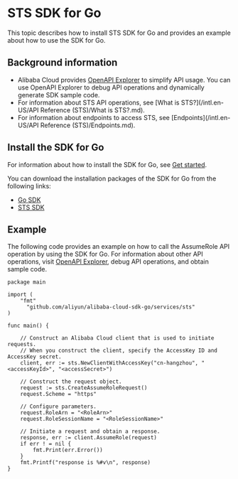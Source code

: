 # STS SDK for Go

This topic describes how to install STS SDK for Go and provides an example about how to use the SDK for Go.

## Background information

-   Alibaba Cloud provides [OpenAPI Explorer](https://api.aliyun.com/) to simplify API usage. You can use OpenAPI Explorer to debug API operations and dynamically generate SDK sample code.
-   For information about STS API operations, see [What is STS?](/intl.en-US/API Reference (STS)/What is STS?.md).
-   For information about endpoints to access STS, see [Endpoints](/intl.en-US/API Reference (STS)/Endpoints.md).

## Install the SDK for Go

For information about how to install the SDK for Go, see [Get started]().

You can download the installation packages of the SDK for Go from the following links:

-   [Go SDK](https://github.com/aliyun/alibaba-cloud-sdk-go)
-   [STS SDK](https://github.com/aliyun/alibaba-cloud-sdk-go/tree/master/services/sts)

## Example

The following code provides an example on how to call the AssumeRole API operation by using the SDK for Go. For information about other API operations, visit [OpenAPI Explorer](https://api.aliyun.com/), debug API operations, and obtain sample code.

```
package main

import (
    "fmt"
      "github.com/aliyun/alibaba-cloud-sdk-go/services/sts"
)

func main() {
    
    // Construct an Alibaba Cloud client that is used to initiate requests.
    // When you construct the client, specify the AccessKey ID and AccessKey secret.
    client, err := sts.NewClientWithAccessKey("cn-hangzhou", "<accessKeyId>", "<accessSecret>")
    
    // Construct the request object.
    request := sts.CreateAssumeRoleRequest()
    request.Scheme = "https"
    
    // Configure parameters.
    request.RoleArn = "<RoleArn>"
    request.RoleSessionName = "<RoleSessionName>"
    
    // Initiate a request and obtain a response.
    response, err := client.AssumeRole(request)
    if err ! = nil {
        fmt.Print(err.Error())
    }
    fmt.Printf("response is %#v\n", response)
}
```

